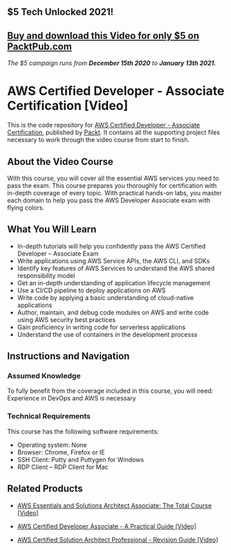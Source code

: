 ## $5 Tech Unlocked 2021!
[Buy and download this Video for only $5 on PacktPub.com](https://www.packtpub.com/product/aws-certified-developer-associate-certification-video/9781789616118)
-----
*The $5 campaign         runs from __December 15th 2020__ to __January 13th 2021.__*

# AWS Certified Developer - Associate Certification [Video]
This is the code repository for [AWS Certified Developer - Associate Certification](https://www.packtpub.com/virtualization-and-cloud/aws-certified-developer-associate-certification-video), published by [Packt](https://www.packtpub.com/?utm_source=github). It contains all the supporting project files necessary to work through the video course from start to finish.
## About the Video Course
With this course, you will cover all the essential AWS services you need to pass the exam. This course prepares you thoroughly for certification with in-depth coverage of every topic. With practical hands-on labs, you master each domain to help you pass the AWS Developer Associate exam with flying colors.

<H2>What You Will Learn</H2>
<DIV class=book-info-will-learn-text>
<UL>
<LI>In-depth tutorials will help you confidently pass the AWS Certified Developer – Associate Exam
<LI>Write applications using AWS Service APIs, the AWS CLI, and SDKs
<LI>Identify key features of AWS Services to understand the AWS shared responsibility model
<LI>Get an in-depth understanding of application lifecycle management
<LI>Use a CI/CD pipeline to deploy applications on AWS
<LI>Write code by applying a basic understanding of cloud-native applications
<LI>Author, maintain, and debug code modules on AWS and write code using AWS security best practices
<LI>Gain proficiency in writing code for serverless applications
<LI>Understand the use of containers in the development processs </LI></UL></DIV>

## Instructions and Navigation
### Assumed Knowledge
To fully benefit from the coverage included in this course, you will need:<br/>
Experience in DevOps and AWS is necessary
### Technical Requirements
This course has the following software requirements:<br/>
<UL><LI>Operating system: None
<LI>Browser: Chrome, Firefox or IE
<LI>SSH Client: Putty and Puttygen for Windows
<LI>RDP Client – RDP Client for Mac</LI></UL>

## Related Products
* [AWS Essentials and Solutions Architect Associate: The Total Course [Video]](https://www.packtpub.com/cloud-networking/aws-essentials-and-solutions-architect-associate-the-total-course-video)

* [AWS Certified Developer Associate - A Practical Guide [Video]](https://www.packtpub.com/application-development/aws-certified-developer-associate-practical-guide-video)

* [AWS Certified Solution Architect Professional - Revision Guide [Video]](packtpub.com/virtualization-and-cloud/aws-certified-solution-architect-professional-revision-guide-video)

